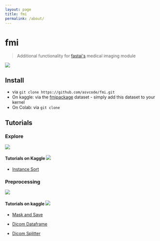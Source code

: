 ```yaml
---
layout: page
title: fmi
permalink: /about/
---
```


# fmi
> Additional functionality for [fastai's](https://github.com/fastai/fastai/blob/master/nbs/60_medical.imaging.ipynb) medical imaging module


![](nbs/images/graphic6s.png)


## Install

- via `git clone https://github.com/asvcode/fmi.git`
- On kaggle: via the [fmipackage](https://www.kaggle.com/avirdee/fmipackage) dataset - simply add this dataset to your kernel
- On Colab: via `git clone`

## Tutorials

### Explore
![](nbs/images/graphic7w.PNG)

#### Tutorials on Kaggle ![](nbs/images/kaggle.PNG)

- [Instance Sort](https://www.kaggle.com/avirdee/sort-tutorial)

### Preprocessing
![](nbs/images/graphic8w.PNG)

#### Tutorials on kaggle ![](nbs/images/kaggle.PNG)

- [Mask and Save](https://www.kaggle.com/avirdee/mask-and-save-tutorial)

- [Dicom Dataframe](https://www.kaggle.com/avirdee/dicom-dataframe-tutorial)

- [Dicom Splitter](https://www.kaggle.com/avirdee/dicom-splitter-tutorial)

